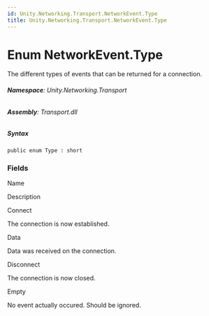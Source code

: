 ```yaml
---
id: Unity.Networking.Transport.NetworkEvent.Type
title: Unity.Networking.Transport.NetworkEvent.Type
---
```



# Enum NetworkEvent.Type


The different types of events that can be returned for a connection.





###### **Namespace**: Unity.Networking.Transport

###### **Assembly**: Transport.dll

##### Syntax


``` lang-csharp
public enum Type : short
```



### Fields

Name









Description

Connect

The connection is now established.

Data

Data was received on the connection.

Disconnect

The connection is now closed.

Empty

No event actually occured. Should be ignored.



